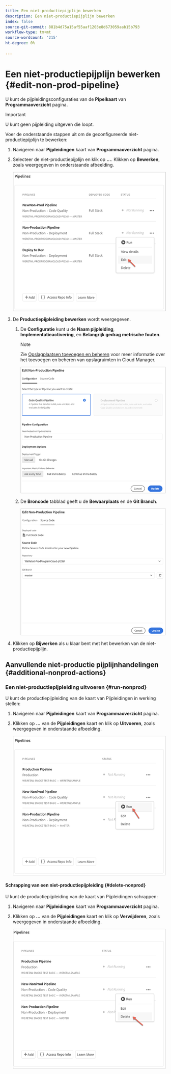 ```yaml
---
title: Een niet-productiepijplijn bewerken
description: Een niet-productiepijplijn bewerken
index: false
source-git-commit: 881b4d75a15af55aaf1203e8d673059aab15b793
workflow-type: tm+mt
source-wordcount: '215'
ht-degree: 0%

---
```



# Een niet-productiepijplijn bewerken {#edit-non-prod-pipeline}

U kunt de pijpleidingsconfiguraties van de **Pipelkaart** van **Programmaoverzicht** pagina.

>[!IMPORTANT]
>U kunt geen pijpleiding uitgeven die loopt.

Voer de onderstaande stappen uit om de geconfigureerde niet-productiepijplijn te bewerken:

1. Navigeren naar **Pijpleidingen** kaart van **Programmaoverzicht** pagina.

1. Selecteer de niet-productiepijplijn en klik op **...**. Klikken op **Bewerken**, zoals weergegeven in onderstaande afbeelding.

   ![](/help/implementing/cloud-manager/assets/configure-pipeline/nonprod-pipeline-edit1.png)

1. De **Productiepijpleiding bewerken** wordt weergegeven.

   1. De **Configuratie** kunt u de **Naam pijpleiding**, **Implementatieactivering**, en **Belangrijk gedrag metrische fouten**.

      >[!NOTE]
      >Zie [Opslagplaatsen toevoegen en beheren](/help/implementing/cloud-manager/managing-code/cloud-manager-repositories.md) voor meer informatie over het toevoegen en beheren van opslagruimten in Cloud Manager.

      ![](/help/implementing/cloud-manager/assets/configure-pipeline/nonprod-pipeline-edit2.png)


   1. De **Broncode** tabblad geeft u de **Bewaarplaats** en de **Git Branch**.

      ![](/help/implementing/cloud-manager/assets/configure-pipeline/nonprod-pipeline-edit3.png)

1. Klikken op **Bijwerken** als u klaar bent met het bewerken van de niet-productiepijplijn.

## Aanvullende niet-productie pijplijnhandelingen {#additional-nonprod-actions}

### Een niet-productiepijpleiding uitvoeren {#run-nonprod}

U kunt de productiepijpleiding van de kaart van Pijpleidingen in werking stellen:

1. Navigeren naar **Pijpleidingen** kaart van **Programmaoverzicht** pagina.

1. Klikken op **...** van de **Pijpleidingen** kaart en klik op **Uitvoeren**, zoals weergegeven in onderstaande afbeelding.

   ![](/help/implementing/cloud-manager/assets/configure-pipeline/nonprod-run1.png)

#### Schrapping van een niet-productiepijpleiding {#delete-nonprod}

U kunt de productiepijpleiding van de kaart van Pijpleidingen schrappen:

1. Navigeren naar **Pijpleidingen** kaart van **Programmaoverzicht** pagina.

1. Klikken op **...** van de **Pijpleidingen** kaart en klik op **Verwijderen**, zoals weergegeven in onderstaande afbeelding.

   ![](/help/implementing/cloud-manager/assets/configure-pipeline/nonprod-delete.png)
